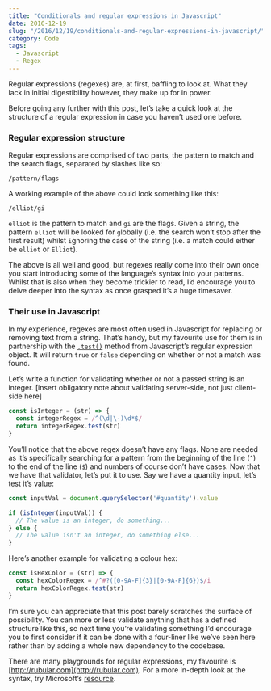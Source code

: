 ```yaml
---
title: "Conditionals and regular expressions in Javascript"
date: 2016-12-19
slug: "/2016/12/19/conditionals-and-regular-expressions-in-javascript/"
category: Code
tags:
  - Javascript
  - Regex
---
```


Regular expressions (regexes) are, at first, baffling to look at. What they lack in initial digestibility however, they make up for in power.

Before going any further with this post, let’s take a quick look at the structure of a regular expression in case you haven’t used one before.

### Regular expression structure

Regular expressions are comprised of two parts, the pattern to match and the search flags, separated by slashes like so:

```
/pattern/flags
```

A working example of the above could look something like this:

```
/elliot/gi
```

`elliot` is the pattern to match and `gi` are the flags. Given a string, the pattern `elliot` will be looked for `g`lobally (i.e. the search won’t stop after the first result) whilst `i`gnoring the case of the string (i.e. a match could either be `elliot` or `Elliot`).

The above is all well and good, but regexes really come into their own once you start introducing some of the language’s syntax into your patterns. Whilst that is also when they become trickier to read, I’d encourage you to delve deeper into the syntax as once grasped it’s a huge timesaver.

### Their use in Javascript

In my experience, regexes are most often used in Javascript for replacing or removing text from a string. That’s handy, but my favourite use for them is in partnership with the [`.test()`](https://developer.mozilla.org/en-US/docs/Web/JavaScript/Reference/Global_Objects/RegExp/test) method from Javascript’s regular expression object. It will return `true` or `false` depending on whether or not a match was found.

Let’s write a function for validating whether or not a passed string is an integer. [insert obligatory note about validating server-side, not just client-side here]

```js
const isInteger = (str) => {
  const integerRegex = /^(\d|\-)\d*$/
  return integerRegex.test(str)
}
```

You’ll notice that the above regex doesn’t have any flags. None are needed as it’s specifically searching for a pattern from the beginning of the line (`^`) to the end of the line (`$`) and numbers of course don’t have cases. Now that we have that validator, let’s put it to use. Say we have a quantity input, let’s test it’s value:

```js
const inputVal = document.querySelector('#quantity').value

if (isInteger(inputVal)) {
  // The value is an integer, do something...
} else {
  // The value isn't an integer, do something else...
}
```

Here’s another example for validating a colour hex:

```js
const isHexColor = (str) => {
  const hexColorRegex = /^#?([0-9A-F]{3}|[0-9A-F]{6})$/i
  return hexColorRegex.test(str)
}
```

I’m sure you can appreciate that this post barely scratches the surface of possibility. You can more or less validate anything that has a defined structure like this, so next time you’re validating something I’d encourage you to first consider if it can be done with a four-liner like we’ve seen here rather than by adding a whole new dependency to the codebase.

There are many playgrounds for regular expressions, my favourite is [http://rubular.com](http://rubular.com). For a more in-depth look at the syntax, try Microsoft’s [resource](https://msdn.microsoft.com/en-us/library/ae5bf541(v=vs.100).aspx).


